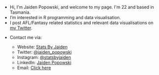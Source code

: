 - Hi, I’m Jaiden Popowski, and welcome to my page. I'm 22 and based in Tasmania.
- I’m interested in R programming and data visualisation.
- I post AFL/Fantasy related statistics and relevant data visualisations on <a href="https://twitter.com/jaiden_popowski">my Twitter</a>.

<ul class="roman">
 <li>Contact me via:</li>
 <ul class="square">
  <li>Website: <a href="https://statsbyjaiden.com.au">Stats By Jaiden</a></li>
  <li>Twitter: <a href="https://twitter.com/jaiden_popowski">@jaiden_popowski</a></li>
  <li>Instagram: <a href="https://www.instagram.com/statsbyjaiden/">@statsbyjaiden</a></li>
  <li>LinkedIn: <a href="https://www.linkedin.com/in/jaiden-popowski-b71003236">Jaiden Popowski</a></li>
  <li>Email: <a href="https://mail.google.com/mail/?view=cm&to=jaidenstats@gmail.com&su=Enquiry from Github">Click here</a></li>
 </ul>
 </li>
</ul>
